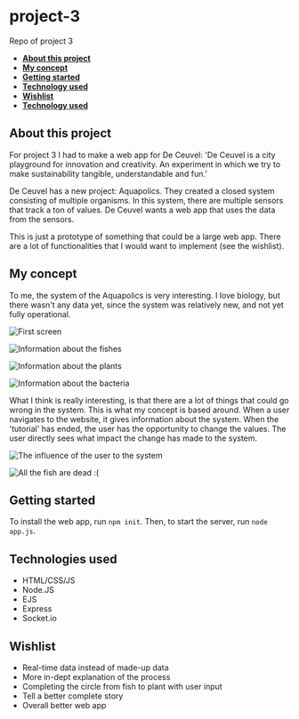 # project-3
Repo of project 3

- **[About this project](#about-this-project)**
- **[My concept](#my-concept)**
- **[Getting started](#getting-started)**
- **[Technology used](#technology-used)**
- **[Wishlist](#wishlist)**
- **[Technology used](#technology-used)**

## About this project

For project 3 I had to make a web app for De Ceuvel: 'De Ceuvel is a city playground for innovation and creativity. An experiment in which we try to make sustainability tangible, understandable and fun.'

De Ceuvel has a new project: Aquapolics. They created a closed system consisting of multiple organisms. In this system, there are multiple sensors that track a ton of values. De Ceuvel wants a web app that uses the data from the sensors.

This is just a prototype of something that could be a large web app. There are a lot of functionalities that I would want to implement (see the wishlist).

## My concept

To me, the system of the Aquapolics is very interesting. I love biology, but there wasn't any data yet, since the system was relatively new, and not yet fully operational.

![First screen](https://i.imgur.com/P1jLyVT.png)

![Information about the fishes](https://i.imgur.com/NUR1GoA.png)

![Information about the plants](https://i.imgur.com/rPCgYW3.png)

![Information about the bacteria](https://i.imgur.com/nxk5mp9.png)

What I think is really interesting, is that there are a lot of things that could go wrong in the system. This is what my concept is based around. When a user navigates to the website, it gives information about the system. When the 'tutorial' has ended, the user has the opportunity to change the values. The user directly sees what impact the change has made to the system.

![The influence of the user to the system](https://i.imgur.com/dJMpe7l.png)

![All the fish are dead :(](https://i.imgur.com/NmnwzeL.png)

## Getting started

To install the web app, run `npm init`. Then, to start the server, run `node app.js`.

## Technologies used

- HTML/CSS/JS
- Node.JS
- EJS
- Express
- Socket.io

## Wishlist

- Real-time data instead of made-up data
- More in-dept explanation of the process
- Completing the circle from fish to plant with user input
- Tell a better complete story
- Overall better web app